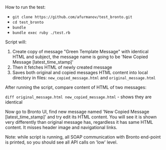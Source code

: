 How to run the test:

  - `git clone https://github.com/afurmanov/test_bronto.git`
  - `cd test_bronto`
  - `bundle`
  - `bundle exec ruby ./test.rb`

Script will:
 1. Create copy of message "Green Template Message" with identical HTML and subject,
 the message name is going to be 'New Copied Message [latest_time_stamp]'
 2. Then it fetches HTML of newly created message
 3. Saves both original and copied messages HTML content into
 local directory in files:
 `new_copied_message.html` and `original_message.html`

After running the script, compare content of HTML of two messages:

  `diff original_message.html new_copied_message.html` - shows they are identical

Now go to Bronto UI, find new message named 'New Copied Message [latest_time_stamp]' and try
edit its HTML content. You will see it is shown very differently than original message has, regardless
it has same HTML content. It misses header image and navigational links.

Note: while script is running, all SOAP communication with Bronto end-point is printed, so
you should see all API calls on 'low' level.
